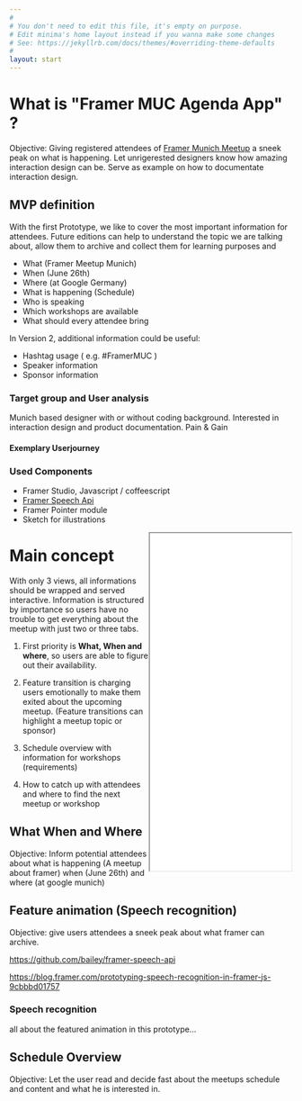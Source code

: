 ```yaml
---
#
# You don't need to edit this file, it's empty on purpose.
# Edit minima's home layout instead if you wanna make some changes
# See: https://jekyllrb.com/docs/themes/#overriding-theme-defaults
#
layout: start
---
```


# What is "Framer MUC Agenda App" ?
Objective: Giving registered attendees of [Framer Munich Meetup](https://www.meetup.com/de-DE/meetup-group-framerjs-munich/) a sneek peak on what is happening. Let unrigerested designers know how amazing interaction design can be. Serve as example on how to documentate interaction design.

## MVP definition
With the first Prototype, we like to cover the most important information for attendees. Future editions can help to understand the topic we are talking about, allow them to archive and collect them for learning purposes and 

* What (Framer Meetup Munich)
* When (June 26th)
* Where (at Google Germany)
* What is happening (Schedule)
* Who is speaking
* Which workshops are available
* What should every attendee bring

In Version 2, additional information could be useful:

* Hashtag usage ( e.g. #FramerMUC )
* Speaker information
* Sponsor information

### Target group and User analysis
Munich based designer with or without coding background. Interested in interaction design and product documentation.
Pain & Gain

#### Exemplary Userjourney


### Used Components

* Framer Studio, Javascript / coffeescript
* [Framer Speech Api](https://github.com/baiIey/framer-speech-api)
* Framer Pointer module
* Sketch for illustrations

<iframe src="materials/sayit.framer/index.html" style="height:600px;width:50%;float:right;"></iframe>

# Main concept
With only 3 views, all informations should be wrapped and served interactive. Information is structured by importance so users have no trouble to get everything about the meetup with just two or three tabs. 

1. First priority is **What, When and where**, so users are able to figure out their availability. 

2. Feature transition is charging users emotionally to make them exited about the upcoming meetup. (Feature transitions can highlight a meetup topic or sponsor)

3. Schedule overview with information for workshops (requirements)

4. How to catch up with attendees and where to find the next meetup or workshop

## What When and Where
Objective: Inform potential attendees about what is happening (A meetup about framer) when (June 26th) and where (at google munich)

## Feature animation (Speech recognition)
Objective: give users attendees a sneek peak about what framer can archive.

https://github.com/baiIey/framer-speech-api

https://blog.framer.com/prototyping-speech-recognition-in-framer-js-9cbbbd01757

### Speech recognition
all about the featured animation in this prototype...

## Schedule Overview
Objective: Let the user read and decide fast about the meetups schedule and content and what he is interested in.





